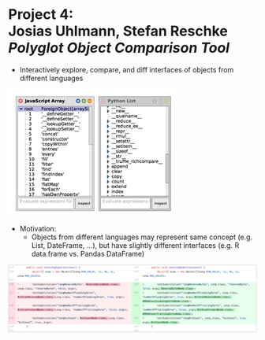 # Project 4: <br> Josias Uhlmann, Stefan Reschke<br>*Polyglot Object Comparison Tool*


- Interactively explore, compare, and diff interfaces of objects from different languages


![](inspector.png)

- Motivation: 
  - Objects from different languages may represent same concept (e.g. List, DateFrame, …), but have slightly different interfaces (e.g. R data.frame vs. Pandas DataFrame)




![](screenshot.png)